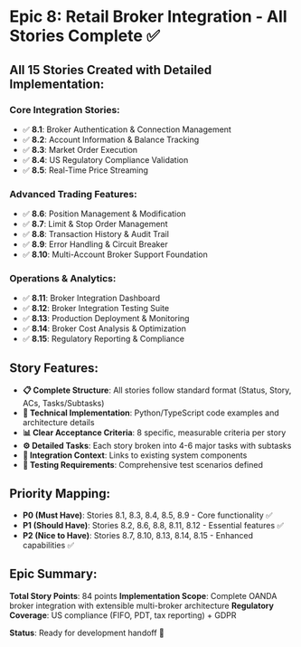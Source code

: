 # Epic 8: Retail Broker Integration - All Stories Complete ✅

## All 15 Stories Created with Detailed Implementation:

### **Core Integration Stories:**
- ✅ **8.1**: Broker Authentication & Connection Management
- ✅ **8.2**: Account Information & Balance Tracking  
- ✅ **8.3**: Market Order Execution
- ✅ **8.4**: US Regulatory Compliance Validation
- ✅ **8.5**: Real-Time Price Streaming

### **Advanced Trading Features:**
- ✅ **8.6**: Position Management & Modification
- ✅ **8.7**: Limit & Stop Order Management  
- ✅ **8.8**: Transaction History & Audit Trail
- ✅ **8.9**: Error Handling & Circuit Breaker
- ✅ **8.10**: Multi-Account Broker Support Foundation

### **Operations & Analytics:**
- ✅ **8.11**: Broker Integration Dashboard
- ✅ **8.12**: Broker Integration Testing Suite
- ✅ **8.13**: Production Deployment & Monitoring
- ✅ **8.14**: Broker Cost Analysis & Optimization
- ✅ **8.15**: Regulatory Reporting & Compliance

## Story Features:
- **📋 Complete Structure**: All stories follow standard format (Status, Story, ACs, Tasks/Subtasks)
- **🔧 Technical Implementation**: Python/TypeScript code examples and architecture details
- **📊 Clear Acceptance Criteria**: 8 specific, measurable criteria per story
- **⚙️ Detailed Tasks**: Each story broken into 4-6 major tasks with subtasks
- **🔗 Integration Context**: Links to existing system components
- **🧪 Testing Requirements**: Comprehensive test scenarios defined

## Priority Mapping:
- **P0 (Must Have)**: Stories 8.1, 8.3, 8.4, 8.5, 8.9 - Core functionality ✅
- **P1 (Should Have)**: Stories 8.2, 8.6, 8.8, 8.11, 8.12 - Essential features ✅
- **P2 (Nice to Have)**: Stories 8.7, 8.10, 8.13, 8.14, 8.15 - Enhanced capabilities ✅

## Epic Summary:
**Total Story Points**: 84 points
**Implementation Scope**: Complete OANDA broker integration with extensible multi-broker architecture
**Regulatory Coverage**: US compliance (FIFO, PDT, tax reporting) + GDPR

**Status**: Ready for development handoff 🚀
